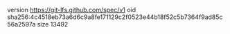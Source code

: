 version https://git-lfs.github.com/spec/v1
oid sha256:4c4518eb73a6d6c9a8fe171129c2f0523e44b18f52c5b7364f9ad85c56a2597a
size 13492
